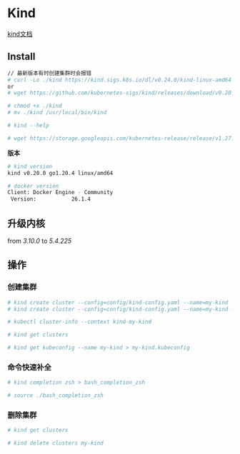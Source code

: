 # Kind

[kind文档](https://kind.sigs.k8s.io/docs/user/quick-start/)

## Install

```bash
// 最新版本有时创建集群时会报错
# curl -Lo ./kind https://kind.sigs.k8s.io/dl/v0.24.0/kind-linux-amd64
or
# wget https://github.com/kubernetes-sigs/kind/releases/download/v0.20.0/kind-linux-amd64

# chmod +x ./kind
# mv ./kind /usr/local/bin/kind

# kind --help
```


```bash
# wget https://storage.googleapis.com/kubernetes-release/release/v1.27.3/bin/linux/amd64/kubectl
```

**版本**
```bash
# kind version
kind v0.20.0 go1.20.4 linux/amd64

# docker version
Client: Docker Engine - Community
 Version:           26.1.4
```

## 升级内核

from _3.10.0_ to _5.4.225_


## 操作

### 创建集群
```bash
# kind create cluster --config=config/kind-config.yaml --name=my-kind
# kind create cluster --config=config/kind-config.yaml --name=my-kind --image kindest/node:latest

# kubectl cluster-info --context kind-my-kind

# kind get clusters

# kind get kubeconfig --name my-kind > my-kind.kubeconfig
```

### 命令快速补全
```bash
# kind completion zsh > bash_completion_zsh

# source ./bash_completion_zsh
```


### 删除集群
```bash
# kind get clusters

# kind delete clusters my-kind
```


